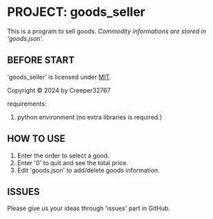 # PROJECT: goods_seller

This is a program to sell goods. *Commodity informations are stored in 'goods.json'.*

## BEFORE START

'goods_seller' is licensed under [MIT](./LICENSE).

Copyright © 2024 by Creeper32767

requirements:

1. python environment (no extra libraries is required.)

## HOW TO USE

1. Enter the order to select a good.
2. Enter '0' to quit and see the total price.
3. Edit 'goods.json' to add/delete goods information.

## ISSUES

Please give us your ideas through 'issues' part in GitHub.
